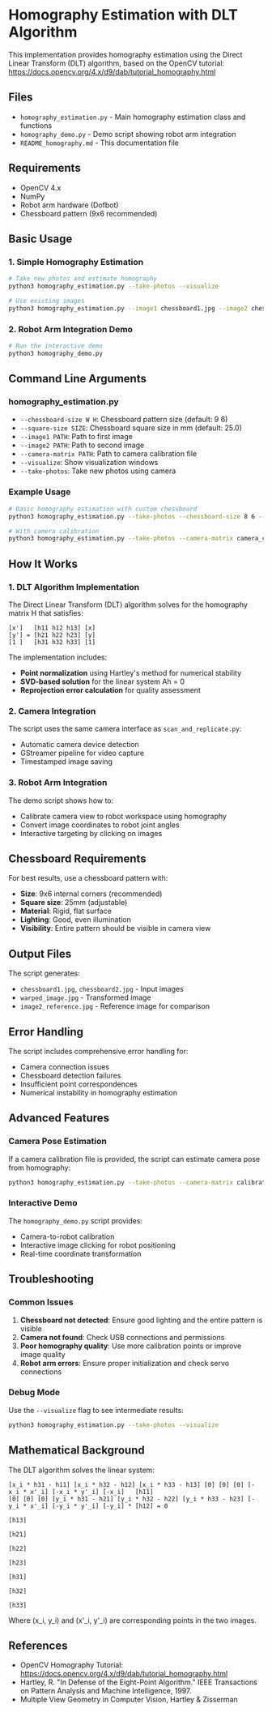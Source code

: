 # Homography Estimation with DLT Algorithm

This implementation provides homography estimation using the Direct Linear Transform (DLT) algorithm, based on the OpenCV tutorial: https://docs.opencv.org/4.x/d9/dab/tutorial_homography.html

## Files

- `homography_estimation.py` - Main homography estimation class and functions
- `homography_demo.py` - Demo script showing robot arm integration
- `README_homography.md` - This documentation file

## Requirements

- OpenCV 4.x
- NumPy
- Robot arm hardware (Dofbot)
- Chessboard pattern (9x6 recommended)

## Basic Usage

### 1. Simple Homography Estimation

```bash
# Take new photos and estimate homography
python3 homography_estimation.py --take-photos --visualize

# Use existing images
python3 homography_estimation.py --image1 chessboard1.jpg --image2 chessboard2.jpg --visualize
```

### 2. Robot Arm Integration Demo

```bash
# Run the interactive demo
python3 homography_demo.py
```

## Command Line Arguments

### homography_estimation.py

- `--chessboard-size W H`: Chessboard pattern size (default: 9 6)
- `--square-size SIZE`: Chessboard square size in mm (default: 25.0)
- `--image1 PATH`: Path to first image
- `--image2 PATH`: Path to second image
- `--camera-matrix PATH`: Path to camera calibration file
- `--visualize`: Show visualization windows
- `--take-photos`: Take new photos using camera

### Example Usage

```bash
# Basic homography estimation with custom chessboard
python3 homography_estimation.py --take-photos --chessboard-size 8 6 --square-size 20.0

# With camera calibration
python3 homography_estimation.py --take-photos --camera-matrix camera_calibration.yml --visualize
```

## How It Works

### 1. DLT Algorithm Implementation

The Direct Linear Transform (DLT) algorithm solves for the homography matrix H that satisfies:

```
[x']   [h11 h12 h13] [x]
[y'] = [h21 h22 h23] [y]
[1 ]   [h31 h32 h33] [1]
```

The implementation includes:
- **Point normalization** using Hartley's method for numerical stability
- **SVD-based solution** for the linear system Ah = 0
- **Reprojection error calculation** for quality assessment

### 2. Camera Integration

The script uses the same camera interface as `scan_and_replicate.py`:
- Automatic camera device detection
- GStreamer pipeline for video capture
- Timestamped image saving

### 3. Robot Arm Integration

The demo script shows how to:
- Calibrate camera view to robot workspace using homography
- Convert image coordinates to robot joint angles
- Interactive targeting by clicking on images

## Chessboard Requirements

For best results, use a chessboard pattern with:
- **Size**: 9x6 internal corners (recommended)
- **Square size**: 25mm (adjustable)
- **Material**: Rigid, flat surface
- **Lighting**: Good, even illumination
- **Visibility**: Entire pattern should be visible in camera view

## Output Files

The script generates:
- `chessboard1.jpg`, `chessboard2.jpg` - Input images
- `warped_image.jpg` - Transformed image
- `image2_reference.jpg` - Reference image for comparison

## Error Handling

The script includes comprehensive error handling for:
- Camera connection issues
- Chessboard detection failures
- Insufficient point correspondences
- Numerical instability in homography estimation

## Advanced Features

### Camera Pose Estimation

If a camera calibration file is provided, the script can estimate camera pose from homography:

```bash
python3 homography_estimation.py --take-photos --camera-matrix calibration.yml
```

### Interactive Demo

The `homography_demo.py` script provides:
- Camera-to-robot calibration
- Interactive image clicking for robot positioning
- Real-time coordinate transformation

## Troubleshooting

### Common Issues

1. **Chessboard not detected**: Ensure good lighting and the entire pattern is visible
2. **Camera not found**: Check USB connections and permissions
3. **Poor homography quality**: Use more calibration points or improve image quality
4. **Robot arm errors**: Ensure proper initialization and check servo connections

### Debug Mode

Use the `--visualize` flag to see intermediate results:
```bash
python3 homography_estimation.py --take-photos --visualize
```

## Mathematical Background

The DLT algorithm solves the linear system:

```
[x_i * h31 - h11] [x_i * h32 - h12] [x_i * h33 - h13] [0] [0] [0] [-x_i * x'_i] [-x_i * y'_i] [-x_i]   [h11]
[0] [0] [0] [y_i * h31 - h21] [y_i * h32 - h22] [y_i * h33 - h23] [-y_i * x'_i] [-y_i * y'_i] [-y_i] * [h12] = 0
                                                                                                    [h13]
                                                                                                    [h21]
                                                                                                    [h22]
                                                                                                    [h23]
                                                                                                    [h31]
                                                                                                    [h32]
                                                                                                    [h33]
```

Where (x_i, y_i) and (x'_i, y'_i) are corresponding points in the two images.

## References

- OpenCV Homography Tutorial: https://docs.opencv.org/4.x/d9/dab/tutorial_homography.html
- Hartley, R. "In Defense of the Eight-Point Algorithm." IEEE Transactions on Pattern Analysis and Machine Intelligence, 1997.
- Multiple View Geometry in Computer Vision, Hartley & Zisserman 